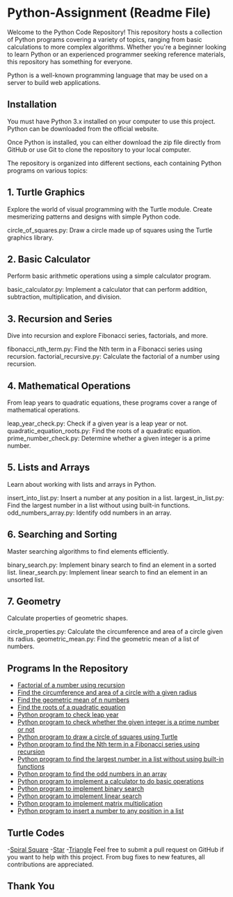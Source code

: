 
# Python-Assignment (Readme File)

Welcome to the Python Code Repository! This repository hosts a collection of Python programs covering a variety of topics, ranging from basic calculations to more complex algorithms. Whether you're a beginner looking to learn Python or an experienced programmer seeking reference materials, this repository has something for everyone.

Python is a well-known programming language that may be used on a server to build web applications.

## Installation

You must have Python 3.x installed on your computer to use this project. Python can be downloaded from the official website.

Once Python is installed, you can either download the zip file directly from GitHub or use Git to clone the repository to your local computer.

The repository is organized into different sections, each containing Python programs on various topics:

## 1. Turtle Graphics
Explore the world of visual programming with the Turtle module. Create mesmerizing patterns and designs with simple Python code.

circle_of_squares.py: Draw a circle made up of squares using the Turtle graphics library.
## 2. Basic Calculator
Perform basic arithmetic operations using a simple calculator program.

basic_calculator.py: Implement a calculator that can perform addition, subtraction, multiplication, and division.
## 3. Recursion and Series
Dive into recursion and explore Fibonacci series, factorials, and more.

fibonacci_nth_term.py: Find the Nth term in a Fibonacci series using recursion.
factorial_recursive.py: Calculate the factorial of a number using recursion.
## 4. Mathematical Operations
From leap years to quadratic equations, these programs cover a range of mathematical operations.

leap_year_check.py: Check if a given year is a leap year or not.
quadratic_equation_roots.py: Find the roots of a quadratic equation.
prime_number_check.py: Determine whether a given integer is a prime number.
## 5. Lists and Arrays
Learn about working with lists and arrays in Python.

insert_into_list.py: Insert a number at any position in a list.
largest_in_list.py: Find the largest number in a list without using built-in functions.
odd_numbers_array.py: Identify odd numbers in an array.
## 6. Searching and Sorting
Master searching algorithms to find elements efficiently.

binary_search.py: Implement binary search to find an element in a sorted list.
linear_search.py: Implement linear search to find an element in an unsorted list.
## 7. Geometry
Calculate properties of geometric shapes.

circle_properties.py: Calculate the circumference and area of a circle given its radius.
geometric_mean.py: Find the geometric mean of a list of numbers.

## Programs In the Repository

 - [Factorial of a number using recursion](https://github.com/Gurpreet4s23/Python-Assignment/blob/main/Final%20Code/Factorial%20of%20a%20number%20using%20recursion)
 - [Find the circumference and area of a circle with a given radius](https://github.com/Gurpreet4s23/Python-Assignment/blob/main/Final%20Code/Find%20the%20circumference%20and%20area%20of%20a%20circle%20with%20a%20given%20radius)
 - [Find the geometric mean of n numbers](https://github.com/Gurpreet4s23/Python-Assignment/blob/main/Final%20Code/Find%20the%20geometric%20mean%20of%20n%20numbers)
 - [Find the roots of a quadratic equation](https://github.com/Gurpreet4s23/Python-Assignment/blob/main/Final%20Code/Find%20the%20roots%20of%20a%20quadratic%20equation)
 - [Python program to check leap year](https://github.com/Gurpreet4s23/Python-Assignment/blob/main/Final%20Code/Python%20program%20to%20check%20leap%20year)
 - [Python program to check whether the given integer is a prime number or not](https://github.com/Gurpreet4s23/Python-Assignment/blob/main/Final%20Code/Python%20program%20to%20check%20whether%20the%20given%20integer%20is%20a%20prime%20number%20or%20not)
 - [Python program to draw a circle of squares using Turtle](https://github.com/Gurpreet4s23/Python-Assignment/blob/main/Final%20Code/Python%20program%20to%20draw%20a%20circle%20of%20squares%20using%20Turtle)
 - [Python program to find the Nth term in a Fibonacci series using recursion](https://github.com/Gurpreet4s23/Python-Assignment/blob/main/Final%20Code/Python%20program%20to%20find%20the%20Nth%20term%20in%20a%20Fibonacci%20series%20using%20recursion)
 - [Python program to find the largest number in a list without using built-in functions](https://github.com/Gurpreet4s23/Python-Assignment/blob/main/Final%20Code/Python%20program%20to%20find%20the%20largest%20number%20in%20a%20list%20without%20using%20built-in%20functions)
 - [Python program to find the odd numbers in an array](https://github.com/Gurpreet4s23/Python-Assignment/blob/main/Final%20Code/Python%20program%20to%20find%20the%20odd%20numbers%20in%20an%20array)
 - [Python program to implement a calculator to do basic operations](https://github.com/Gurpreet4s23/Python-Assignment/blob/main/Final%20Code/Python%20program%20to%20implement%20a%20calculator%20to%20do%20basic%20operations)
 - [Python program to implement binary search](https://github.com/Gurpreet4s23/Python-Assignment/blob/main/Final%20Code/Python%20program%20to%20implement%20binary%20search)
- [Python program to implement linear search](https://github.com/Gurpreet4s23/Python-Assignment/blob/main/Final%20Code/Python%20program%20to%20implement%20linear%20search)
- [Python program to implement matrix multiplication](https://github.com/Gurpreet4s23/Python-Assignment/blob/main/Final%20Code/Python%20program%20to%20implement%20matrix%20multiplication)
- [Python program to insert a number to any position in a list](https://github.com/Gurpreet4s23/Python-Assignment/blob/main/Final%20Code/Python%20program%20to%20insert%20a%20number%20to%20any%20position%20in%20a%20list)

## Turtle Codes

-[Spiral Square](https://github.com/Gurpreet4s23/Python-Assignment/blob/main/Turtle/Spiral%20Square)
-[Star](https://github.com/Gurpreet4s23/Python-Assignment/blob/main/Turtle/Star)
-[Triangle](https://github.com/Gurpreet4s23/Python-Assignment/blob/main/Turtle/Triangle)
Feel free to submit a pull request on GitHub if you want to help with this project. From bug fixes to new features, all contributions are appreciated.

## Thank You
